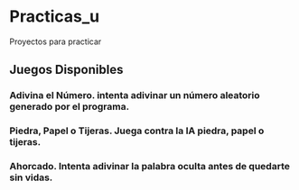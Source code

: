# Practicas_u
Proyectos para practicar

## Juegos Disponibles 

### Adivina el Número. intenta adivinar un número aleatorio generado por el programa.
### Piedra, Papel o Tijeras. Juega contra la IA piedra, papel o tijeras.
### Ahorcado. Intenta adivinar la palabra oculta antes de quedarte sin vidas.


